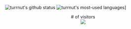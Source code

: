 ![turrnut's github status](https://github-readme-stats.vercel.app/api?username=turrnut&layout=compact&theme=github_dark)
![turrnut's most-used languages](https://github-readme-stats.vercel.app/api/top-langs/?username=turrnut&layout=compact&theme=github_dark)]

<p align="center"> 
  # of visitors<br>
  <img src="https://profile-counter.glitch.me/turrnut/count.svg" />
</p>
